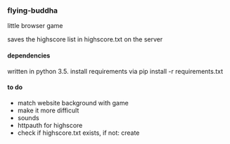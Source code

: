 ### flying-buddha

little browser game

saves the highscore list in highscore.txt on the server

#### dependencies
written in python 3.5.
install requirements via
pip install -r requirements.txt


#### to do
+ match website background with game
+ make it more difficult
+ sounds
+ httpauth for highscore
+ check if highscore.txt exists, if not: create